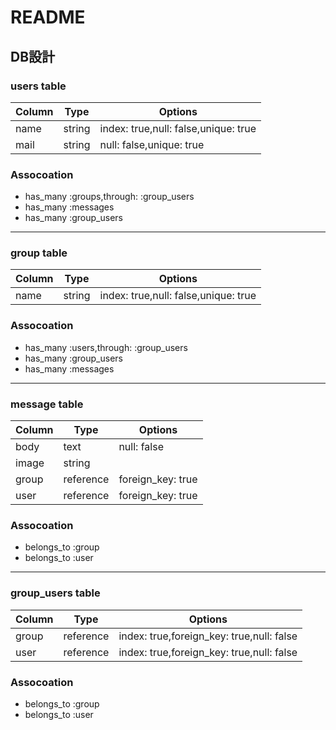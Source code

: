 # README

## DB設計

### users table
|Column|Type|Options|
|-------|----|-------|
|name|string|index: true,null: false,unique: true|
|mail|string|null: false,unique: true|

### Assocoation
- has_many :groups,through: :group_users
- has_many :messages
- has_many :group_users

* * *

### group table
|Column|Type|Options|
|-------|----|-------|
|name|string|index: true,null: false,unique: true|

### Assocoation
- has_many :users,through: :group_users
- has_many :group_users
- has_many :messages

* * *

### message table
|Column|Type|Options|
|-------|----|-------|
|body|text|null: false|
|image|string||
|group|reference|foreign_key: true|
|user|reference|foreign_key: true|

### Assocoation
- belongs_to :group
- belongs_to :user

* * *

### group_users table
|Column|Type|Options|
|-------|----|-------|
|group|reference|index: true,foreign_key: true,null: false|
|user|reference|index: true,foreign_key: true,null: false|

### Assocoation
- belongs_to :group
- belongs_to :user

